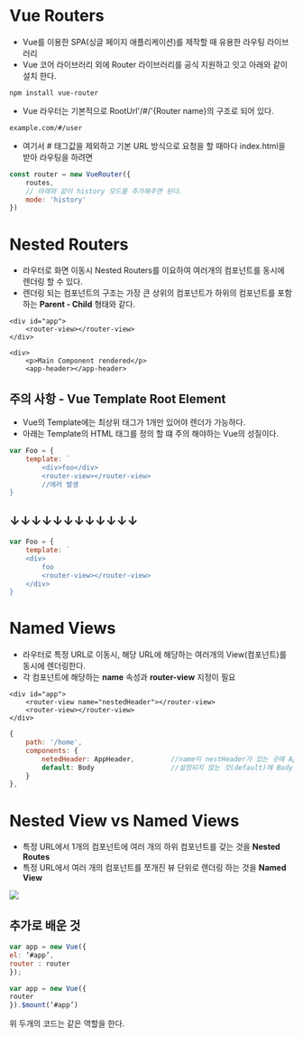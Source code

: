 Vue Routers
=====
* Vue를 이용한 SPA(싱글 페이지 애플리케이션)를 제작할 때 유용한 라우팅 라이브러리
* Vue 코어 라이브러리 외에 Router 라이브러리를 공식 지원하고 잇고 아래와 같이 설치 한다.
```
npm install vue-router
```

* Vue 라우터는 기본적으로 RootUrl'/#/'{Router name}의 구조로 되어 있다.
```
example.com/#/user
```
* 여기서 # 태그값을 제외하고 기본 URL 방식으로 요청을 할 때마다 index.html을 받아 라우팅을 하려면
```js
const router = new VueRouter({
    routes,
    // 아래와 같이 history 모드를 추가해주면 된다.
    mode: 'history'
})
```

Nested Routers
===============
* 라우터로 화면 이동시 Nested Routers를 이요하여 여러개의 컴포넌트를 동시에 렌더링 할 수 있다.
* 렌더링 되는 컴포넌트의 구조는 가장 큰 상위의 컴포넌트가 하위의 컴포넌트를 포함하는 **Parent - Child** 형태와 같다.
```vue
<div id="app">
    <router-view></router-view>
</div>

<div>
    <p>Main Component rendered</p>
    <app-header></app-header>
```

주의 사항 - Vue Template Root Element
----
* Vue의 Template에는 최상위 태그가 1개만 있어야 렌더가 가능하다.
* 아래는 Template의 HTML 태그를 정의 할 떄 주의 해야하는 Vue의 성질이다.
```js
var Foo = {
    template: `
        <div>foo</div>
        <router-view></router-view>
        //에러 발생
}
```
## ↓↓↓↓↓↓↓↓↓↓↓↓
```js
var Foo = {
    template: `
    <div>
        foo
        <router-view></router-view>
    </div>
}
```

Named Views
========
* 라우터로 특정 URL로 이동시, 해당 URL에 해당하는 여러개의 View(컴포넌트)를 동시에 렌더링한다.
* 각 컴포넌트에 해당하는  **name** 속성과 **router-view** 지정이 필요
```vue
<div id="app">
    <router-view name="nestedHeader"></router-view>
    <router-view></router-view>
</div>
```
```js
{
    path: '/home',
    components: {
        netedHeader: AppHeader,         //name이 nestHeader가 있는 곳에 AppHeader를 뿌려줌
        default: Body                   //설정되지 않는 것(default)에 Body를 뿌려줌
    }
},
```
Nested View vs Named Views
=========================
* 특정 URL에서 1개의 컴포넌트에 여러 개의 하위 컴포넌트를 갖는 것을 **Nested Routes**
* 특정 URL에서 여러 개의 컴포넌트를 쪼개진 뷰 단위로 렌더링 하는 것을 **Named View**

<img src="https://joshua1988.github.io/images/posts/web/vuejs/namedview-nestedroutes.png">


추가로 배운 것
----
```js
var app = new Vue({
el: ‘#app’,
router : router
});
```
```js
var app = new Vue({
router
}).$mount(‘#app’)
```
위 두개의 코드는 같은 역할을 한다.
